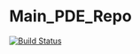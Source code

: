 # Main_PDE_Repo

[![Build Status](https://travis-ci.com/APC524-PDE-Project/Main_PDE_Repo.svg?branch=master)](https://travis-ci.com/APC524-PDE-Project/Main_PDE_Repo)
